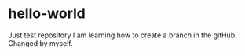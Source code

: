 # hello-world
Just test repository
I am learning how to create a branch in the gitHub. Changed by myself.
